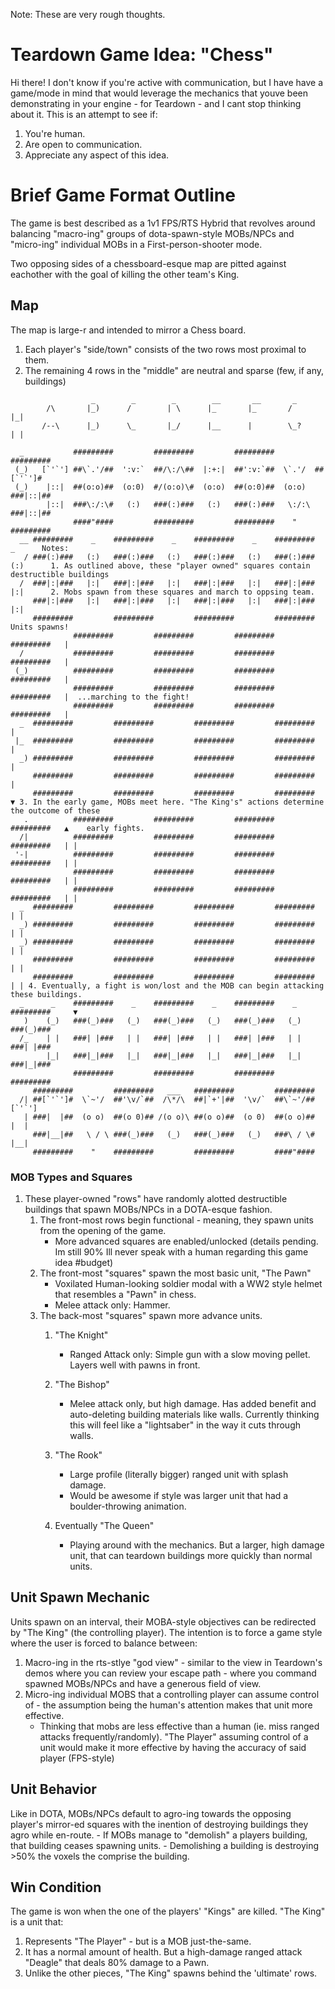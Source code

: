 Note: These are very rough thoughts.

# Teardown Game Idea: "Chess"

Hi there!  I don't know if you're active with communication, but I have have a game/mode in mind that would leverage the mechanics that youve been demonstrating in your engine - for Teardown - and I cant stop thinking about it. This is an attempt to see if:

1. You're human.
1. Are open to communication.
1. Appreciate any aspect of this idea.

# Brief Game Format Outline

The game is best described as a 1v1 FPS/RTS Hybrid that revolves around balancing "macro-ing" groups of dota-spawn-style MOBs/NPCs and "micro-ing" individual MOBs in a First-person-shooter mode.

Two opposing sides of a chessboard-esque map are pitted against eachother with the goal of killing the other team's King.

## Map
The map is large-r and intended to mirror a Chess board.
1. Each player's "side/town" consists of the two rows most proximal to them.
1. The remaining 4 rows in the "middle" are neutral and sparse (few, if any, buildings)

```
                  _        _        _        __       __       _
        /\       |_)      /        | \      |_       |_       /        |_|
       /--\      |_)      \_       |_/      |__      |        \_?      | |

  _           #########         #########         #########         #########
 (_)   [`'`'] ##\`.'/##  ':v:`  ##/\:/\##  |:+:|  ##':v:`##  \`.'/  ##[`'`']#  
 (_)    |::|  ##(o:o)##  (o:0)  #/(o:o)\#  (o:o)  ##(o:0)##  (o:o)  ###|::|##
        |::|  ###\:/:\#   (:)   ###(:)###   (:)   ###(:)###   \:/:\ ###|::|##
              ####"####         #########         #########    "    #########
  __ #########    _    #########    _    #########    _    #########    _      Notes:
   / ###(:)###   (:)   ###(:)###   (:)   ###(:)###   (:)   ###(:)###   (:)      1. As outlined above, these "player owned" squares contain destructible buildings
  /  ###|:|###   |:|   ###|:|###   |:|   ###|:|###   |:|   ###|:|###   |:|      2. Mobs spawn from these squares and march to oppsing team.
     ###|:|###   |:|   ###|:|###   |:|   ###|:|###   |:|   ###|:|###   |:|      
     #########         #########         #########         #########              Units spawns!
              #########         #########         #########         #########   |
  /           #########         #########         #########         #########   |
 (_)          #########         #########         #########         #########   |
              #########         #########         #########         #########   |  ...marching to the fight!
              #########         #########         #########         #########   |
  _  #########         #########         #########         #########            |
 |_  #########         #########         #########         #########            |
  _) #########         #########         #########         #########            |
     #########         #########         #########         #########            |
     #########         #########         #########         #########            ▼ 3. In the early game, MOBs meet here. "The King's" actions determine the outcome of these
   .          #########         #########         #########         #########   ▲    early fights.
  /|          #########         #########         #########         #########   | |
 '-|          #########         #########         #########         #########   | |
              #########         #########         #########         #########   | |
              #########         #########         #########         #########   | |
  _  #########         #########         #########         #########            | |
  _) #########         #########         #########         #########            | |
  _) #########         #########         #########         #########            | |
     #########         #########         #########         #########            | |
     #########         #########         #########         #########            | | 4. Eventually, a fight is won/lost and the MOB can begin attacking these buildings.
  _      _    #########    _    #########    _    #########    _    #########     ▼
   )    (_)   ###(_)###   (_)   ###(_)###   (_)   ###(_)###   (_)   ###(_)###   
  /_    | |   ###| |###   | |   ###| |###   | |   ###| |###   | |   ###| |###   
        |_|   ###|_|###   |_|   ###|_|###   |_|   ###|_|###   |_|   ###|_|###   
              #########         #########         #########         #########   
     #########         #########   ___   #########         #########            
  /| ##[`'`']#  \`~'/  ##'\v/`##  /\*/\  ##|`+'|##  '\v/`  ##\`~'/##  [`'`']    
   | ###|  |##  (o o)  ##(o 0)## /(o o)\ ##(o o)##  (o 0)  ##(o o)##   |  |     
     ###|__|##   \ / \ ###(_)###   (_)   ###(_)###   (_)   ###\ / \#   |__|     
     #########    "    #########         #########         ####"####            
```

### MOB Types and Squares
1. These player-owned "rows" have randomly alotted destructible buildings that spawn MOBs/NPCs in a DOTA-esque fashion.
    1. The front-most rows begin functional - meaning, they spawn units from the opening of the game.
        - More advanced squares are enabled/unlocked (details pending. Im still 90% Ill never speak with a human regarding this game idea #budget)
    1. The front-most "squares" spawn the most basic unit, "The Pawn"
        - Voxilated Human-looking soldier modal with a WW2 style helmet that resembles a "Pawn" in chess.
        - Melee attack only: Hammer.
    1. The back-most "squares" spawn more advance units.
        1. "The Knight"
            - Ranged Attack only: Simple gun with a slow moving pellet. Layers well with pawns in front.

        1. "The Bishop"
            - Melee attack only, but high damage. Has added benefit and auto-deleting building materials like walls.  Currently thinking this will feel like a "lightsaber" in the way it cuts through walls.

        1. "The Rook"
            - Large profile (literally bigger) ranged unit with splash damage.
            - Would be awesome if style was larger unit that had a boulder-throwing animation.

        1. Eventually "The Queen"
            - Playing around with the mechanics. But a larger, high damage unit, that can teardown buildings more quickly than normal units.

## Unit Spawn Mechanic
Units spawn on an interval, their MOBA-style objectives can be redirected by "The King" (the controlling player). The intention is to force a game style where the user is forced to balance between:
1. Macro-ing in the rts-stlye "god view" - similar to the view in Teardown's demos where you can review your escape path - where you command spawned MOBs/NPCs and have a generous field of view.
1. Micro-ing individual MOBS that a controlling player can assume control of - the assumption being the human's attention makes that unit more effective.
    - Thinking that mobs are less effective than a human (ie. miss ranged attacks frequently/randomly). "The Player" assuming control of a unit would make it more effective by having the accuracy of said player (FPS-style)

## Unit Behavior

Like in DOTA, MOBs/NPCs default to agro-ing towards the opposing player's mirror-ed squares with the inention of destroying buildings they agro while en-route.
    - If MOBs manage to "demolish" a players building, that building ceases spawning units.
    -  Demolishing a building is destroying >50% the voxels the comprise the building.


## Win Condition
The game is won when the one of the players' "Kings" are killed.  "The King" is a unit that:
1. Represents "The Player" - but is a MOB just-the-same.
1. It has a normal amount of health. But a high-damage ranged attack "Deagle" that deals 80% damage to a Pawn.
1. Unlike the other pieces, "The King" spawns behind the 'ultimate' rows.

